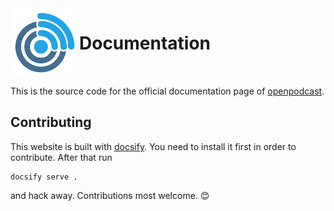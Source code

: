 <img align="left" width="110" height="110" src="_media/logo.jpg">

# Documentation

<br clear="both"/>

This is the source code for the official documentation page of [openpodcast].

## Contributing

This website is built with [docsify]. You need to install it first in order to contribute.
After that run

```
docsify serve .
```

and hack away. Contributions most welcome. 😊

[docsify]: https://docsify.js.org/
[openpodcast]: https://github.com/openpodcast
